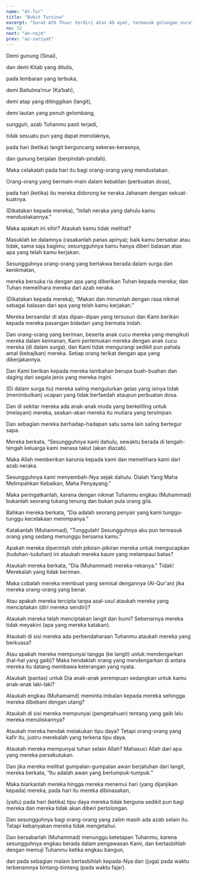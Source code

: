 ```yaml
---
name: "At-Tur"
title: "Bukit Tursina"
excerpt: "Surat Ath Thuur terdiri atas 49 ayat, termasuk golongan surat-surat Makkiyyah, diturunkan sesudah surat As Sajdah. Dinamai Ath Thuur (Bukit) diambil dari perkataan Ath Thuur yang terdapat pada ayat pertama surat ini. Yang dimaksud dengan bukit di sini ialah bukit Thursina yang terletak di semenanjung Sinai, tempat Nabi Musa menerima wahyu dari Tuhannya."
no: 52
next: "an-najm"
prev: "az-zariyat"
---
```


<span id='1' class='verse' title="QS At-Tur: 1">Demi gunung (Sinai),</span>

<span id='2' class='verse' title="QS At-Tur: 2">dan demi Kitab yang ditulis,</span>

<span id='3' class='verse' title="QS At-Tur: 3">pada lembaran yang terbuka,</span>

<span id='4' class='verse' title="QS At-Tur: 4">demi Baitulma‘mur (Ka‘bah),</span>

<span id='5' class='verse' title="QS At-Tur: 5">demi atap yang ditinggikan (langit),</span>

<span id='6' class='verse' title="QS At-Tur: 6">demi lautan yang penuh gelombang,</span>

<span id='7' class='verse' title="QS At-Tur: 7">sungguh, azab Tuhanmu pasti terjadi,</span>

<span id='8' class='verse' title="QS At-Tur: 8">tidak sesuatu pun yang dapat menolaknya,</span>

<span id='9' class='verse' title="QS At-Tur: 9">pada hari (ketika) langit berguncang sekeras-kerasnya,</span>

<span id='10' class='verse' title="QS At-Tur: 10">dan gunung berjalan (berpindah-pindah).</span>

<span id='11' class='verse' title="QS At-Tur: 11">Maka celakalah pada hari itu bagi orang-orang yang mendustakan.</span>

<span id='12' class='verse' title="QS At-Tur: 12">Orang-orang yang bermain-main dalam kebatilan (perbuatan dosa),</span>

<span id='13' class='verse' title="QS At-Tur: 13">pada hari (ketika) itu mereka didorong ke neraka Jahanam dengan sekuat-kuatnya.</span>

<span id='14' class='verse' title="QS At-Tur: 14">(Dikatakan kepada mereka), “Inilah neraka yang dahulu kamu mendustakannya.”</span>

<span id='15' class='verse' title="QS At-Tur: 15">Maka apakah ini sihir? Ataukah kamu tidak melihat?</span>

<span id='16' class='verse' title="QS At-Tur: 16">Masuklah ke dalamnya (rasakanlah panas apinya); baik kamu bersabar atau tidak, sama saja bagimu; sesungguhnya kamu hanya diberi balasan atas apa yang telah kamu kerjakan.</span>

<span id='17' class='verse' title="QS At-Tur: 17">Sesungguhnya orang-orang yang bertakwa berada dalam surga dan kenikmatan,</span>

<span id='18' class='verse' title="QS At-Tur: 18">mereka bersuka ria dengan apa yang diberikan Tuhan kepada mereka; dan Tuhan memelihara mereka dari azab neraka.</span>

<span id='19' class='verse' title="QS At-Tur: 19">(Dikatakan kepada mereka), “Makan dan minumlah dengan rasa nikmat sebagai balasan dari apa yang telah kamu kerjakan.”</span>

<span id='20' class='verse' title="QS At-Tur: 20">Mereka bersandar di atas dipan-dipan yang tersusun dan Kami berikan kepada mereka pasangan bidadari yang bermata indah.</span>

<span id='21' class='verse' title="QS At-Tur: 21">Dan orang-orang yang beriman, beserta anak cucu mereka yang mengikuti mereka dalam keimanan, Kami pertemukan mereka dengan anak cucu mereka (di dalam surga), dan Kami tidak mengurangi sedikit pun pahala amal (kebajikan) mereka. Setiap orang terikat dengan apa yang dikerjakannya.</span>

<span id='22' class='verse' title="QS At-Tur: 22">Dan Kami berikan kepada mereka tambahan berupa buah-buahan dan daging dari segala jenis yang mereka ingini.</span>

<span id='23' class='verse' title="QS At-Tur: 23">(Di dalam surga itu) mereka saling mengulurkan gelas yang isinya tidak (menimbulkan) ucapan yang tidak berfaedah ataupun perbuatan dosa.</span>

<span id='24' class='verse' title="QS At-Tur: 24">Dan di sekitar mereka ada anak-anak muda yang berkeliling untuk (melayani) mereka, seakan-akan mereka itu mutiara yang tersimpan.</span>

<span id='25' class='verse' title="QS At-Tur: 25">Dan sebagian mereka berhadap-hadapan satu sama lain saling bertegur sapa.</span>

<span id='26' class='verse' title="QS At-Tur: 26">Mereka berkata, “Sesungguhnya kami dahulu, sewaktu berada di tengah-tengah keluarga kami merasa takut (akan diazab).</span>

<span id='27' class='verse' title="QS At-Tur: 27">Maka Allah memberikan karunia kepada kami dan memelihara kami dari azab neraka.</span>

<span id='28' class='verse' title="QS At-Tur: 28">Sesungguhnya kami menyembah-Nya sejak dahulu. Dialah Yang Maha Melimpahkan Kebaikan, Maha Penyayang.”</span>

<span id='29' class='verse' title="QS At-Tur: 29">Maka peringatkanlah, karena dengan nikmat Tuhanmu engkau (Muhammad) bukanlah seorang tukang tenung dan bukan pula orang gila.</span>

<span id='30' class='verse' title="QS At-Tur: 30">Bahkan mereka berkata, “Dia adalah seorang penyair yang kami tunggu-tunggu kecelakaan menimpanya.”</span>

<span id='31' class='verse' title="QS At-Tur: 31">Katakanlah (Muhammad), “Tunggulah! Sesungguhnya aku pun termasuk orang yang sedang menunggu bersama kamu.”</span>

<span id='32' class='verse' title="QS At-Tur: 32">Apakah mereka diperintah oleh pikiran-pikiran mereka untuk mengucapkan (tuduhan-tuduhan) ini ataukah mereka kaum yang melampaui batas?</span>

<span id='33' class='verse' title="QS At-Tur: 33">Ataukah mereka berkata, “Dia (Muhammad) mereka-rekanya.” Tidak! Merekalah yang tidak beriman.</span>

<span id='34' class='verse' title="QS At-Tur: 34">Maka cobalah mereka membuat yang semisal dengannya (Al-Qur'an) jika mereka orang-orang yang benar.</span>

<span id='35' class='verse' title="QS At-Tur: 35">Atau apakah mereka tercipta tanpa asal-usul ataukah mereka yang menciptakan (diri mereka sendiri)?</span>

<span id='36' class='verse' title="QS At-Tur: 36">Ataukah mereka telah menciptakan langit dan bumi? Sebenarnya mereka tidak meyakini (apa yang mereka katakan).</span>

<span id='37' class='verse' title="QS At-Tur: 37">Ataukah di sisi mereka ada perbendaharaan Tuhanmu ataukah mereka yang berkuasa?</span>

<span id='38' class='verse' title="QS At-Tur: 38">Atau apakah mereka mempunyai tangga (ke langit) untuk mendengarkan (hal-hal yang gaib)? Maka hendaklah orang yang mendengarkan di antara mereka itu datang membawa keterangan yang nyata.</span>

<span id='39' class='verse' title="QS At-Tur: 39">Ataukah (pantas) untuk Dia anak-anak perempuan sedangkan untuk kamu anak-anak laki-laki?</span>

<span id='40' class='verse' title="QS At-Tur: 40">Ataukah engkau (Muhamamd) meminta imbalan kepada mereka sehingga mereka dibebani dengan utang?</span>

<span id='41' class='verse' title="QS At-Tur: 41">Ataukah di sisi mereka mempunyai (pengetahuan) tentang yang gaib lalu mereka menuliskannya?</span>

<span id='42' class='verse' title="QS At-Tur: 42">Ataukah mereka hendak melakukan tipu daya? Tetapi orang-orang yang kafir itu, justru merekalah yang terkena tipu daya.</span>

<span id='43' class='verse' title="QS At-Tur: 43">Ataukah mereka mempunyai tuhan selain Allah? Mahasuci Allah dari apa yang mereka persekutukan.</span>

<span id='44' class='verse' title="QS At-Tur: 44">Dan jika mereka melihat gumpalan-gumpalan awan berjatuhan dari langit, mereka berkata, “Itu adalah awan yang bertumpuk-tumpuk.”</span>

<span id='45' class='verse' title="QS At-Tur: 45">Maka biarkanlah mereka hingga mereka menemui hari (yang dijanjikan kepada) mereka, pada hari itu mereka dibinasakan,</span>

<span id='46' class='verse' title="QS At-Tur: 46">(yaitu) pada hari (ketika) tipu daya mereka tidak berguna sedikit pun bagi mereka dan mereka tidak akan diberi pertolongan.</span>

<span id='47' class='verse' title="QS At-Tur: 47">Dan sesungguhnya bagi orang-orang yang zalim masih ada azab selain itu. Tetapi kebanyakan mereka tidak mengetahui.</span>

<span id='48' class='verse' title="QS At-Tur: 48">Dan bersabarlah (Muhammad) menunggu ketetapan Tuhanmu, karena sesungguhnya engkau berada dalam pengawasan Kami, dan bertasbihlah dengan memuji Tuhanmu ketika engkau bangun,</span>

<span id='49' class='verse' title="QS At-Tur: 49">dan pada sebagian malam bertasbihlah kepada-Nya dan (juga) pada waktu terbenamnya bintang-bintang (pada waktu fajar).</span>

